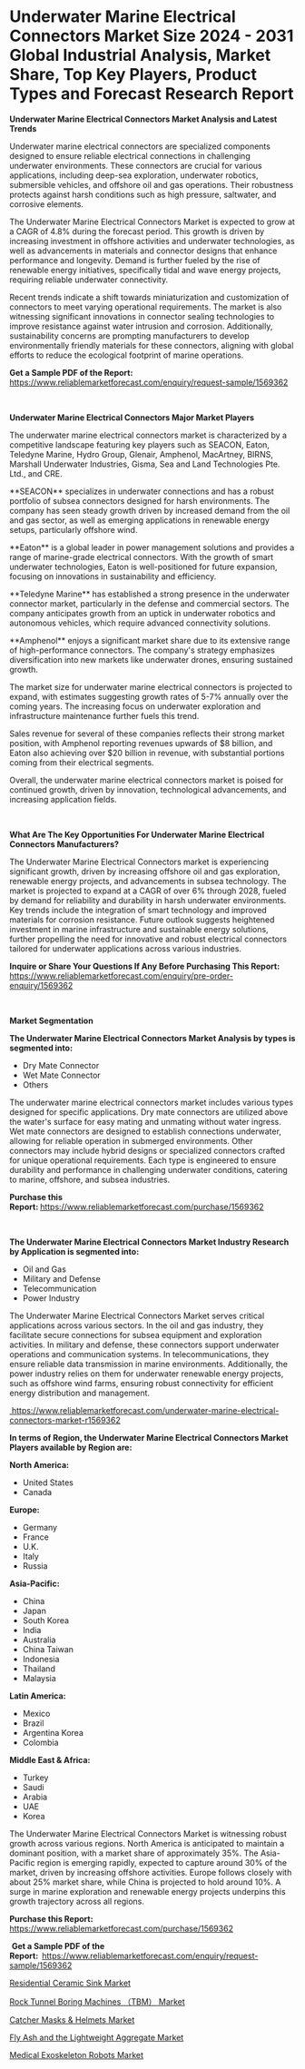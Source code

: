 <p><h1>Underwater Marine Electrical Connectors Market Size 2024 - 2031 Global Industrial Analysis, Market Share, Top Key Players, Product Types and Forecast Research Report</h1></p><p><strong>Underwater Marine Electrical Connectors Market Analysis and Latest Trends</strong></p>
<p><p>Underwater marine electrical connectors are specialized components designed to ensure reliable electrical connections in challenging underwater environments. These connectors are crucial for various applications, including deep-sea exploration, underwater robotics, submersible vehicles, and offshore oil and gas operations. Their robustness protects against harsh conditions such as high pressure, saltwater, and corrosive elements.</p><p>The Underwater Marine Electrical Connectors Market is expected to grow at a CAGR of 4.8% during the forecast period. This growth is driven by increasing investment in offshore activities and underwater technologies, as well as advancements in materials and connector designs that enhance performance and longevity. Demand is further fueled by the rise of renewable energy initiatives, specifically tidal and wave energy projects, requiring reliable underwater connectivity.</p><p>Recent trends indicate a shift towards miniaturization and customization of connectors to meet varying operational requirements. The market is also witnessing significant innovations in connector sealing technologies to improve resistance against water intrusion and corrosion. Additionally, sustainability concerns are prompting manufacturers to develop environmentally friendly materials for these connectors, aligning with global efforts to reduce the ecological footprint of marine operations.</p></p>
<p><strong>Get a Sample PDF of the Report:&nbsp;</strong> <a href="https://www.reliablemarketforecast.com/enquiry/request-sample/1569362?utm_campaign=1600&utm_medium=2&utm_source=Github&utm_content=ia&utm_term=14102024&utm_id=underwater-marine-electrical-connectors">https://www.reliablemarketforecast.com/enquiry/request-sample/1569362</a></p>
<p>&nbsp;</p>
<p><strong>Underwater Marine Electrical Connectors Major Market Players</strong></p>
<p><p>The underwater marine electrical connectors market is characterized by a competitive landscape featuring key players such as SEACON, Eaton, Teledyne Marine, Hydro Group, Glenair, Amphenol, MacArtney, BIRNS, Marshall Underwater Industries, Gisma, Sea and Land Technologies Pte. Ltd., and CRE. </p><p>**SEACON** specializes in underwater connections and has a robust portfolio of subsea connectors designed for harsh environments. The company has seen steady growth driven by increased demand from the oil and gas sector, as well as emerging applications in renewable energy setups, particularly offshore wind.</p><p>**Eaton** is a global leader in power management solutions and provides a range of marine-grade electrical connectors. With the growth of smart underwater technologies, Eaton is well-positioned for future expansion, focusing on innovations in sustainability and efficiency.</p><p>**Teledyne Marine** has established a strong presence in the underwater connector market, particularly in the defense and commercial sectors. The company anticipates growth from an uptick in underwater robotics and autonomous vehicles, which require advanced connectivity solutions.</p><p>**Amphenol** enjoys a significant market share due to its extensive range of high-performance connectors. The company's strategy emphasizes diversification into new markets like underwater drones, ensuring sustained growth.</p><p>The market size for underwater marine electrical connectors is projected to expand, with estimates suggesting growth rates of 5-7% annually over the coming years. The increasing focus on underwater exploration and infrastructure maintenance further fuels this trend.</p><p>Sales revenue for several of these companies reflects their strong market position, with Amphenol reporting revenues upwards of $8 billion, and Eaton also achieving over $20 billion in revenue, with substantial portions coming from their electrical segments. </p><p>Overall, the underwater marine electrical connectors market is poised for continued growth, driven by innovation, technological advancements, and increasing application fields.</p></p>
<p>&nbsp;</p>
<p><strong>What Are The Key Opportunities For Underwater Marine Electrical Connectors Manufacturers?</strong></p>
<p><p>The Underwater Marine Electrical Connectors market is experiencing significant growth, driven by increasing offshore oil and gas exploration, renewable energy projects, and advancements in subsea technology. The market is projected to expand at a CAGR of over 6% through 2028, fueled by demand for reliability and durability in harsh underwater environments. Key trends include the integration of smart technology and improved materials for corrosion resistance. Future outlook suggests heightened investment in marine infrastructure and sustainable energy solutions, further propelling the need for innovative and robust electrical connectors tailored for underwater applications across various industries.</p></p>
<p><strong>Inquire or Share Your Questions If Any Before Purchasing This Report:</strong> <a href="https://www.reliablemarketforecast.com/enquiry/pre-order-enquiry/1569362?utm_campaign=1600&utm_medium=2&utm_source=Github&utm_content=ia&utm_term=14102024&utm_id=underwater-marine-electrical-connectors">https://www.reliablemarketforecast.com/enquiry/pre-order-enquiry/1569362</a></p>
<p>&nbsp;</p>
<p><strong>Market Segmentation</strong></p>
<p><strong>The Underwater Marine Electrical Connectors Market Analysis by types is segmented into:</strong></p>
<p><ul><li>Dry Mate Connector</li><li>Wet Mate Connector</li><li>Others</li></ul></p>
<p><p>The underwater marine electrical connectors market includes various types designed for specific applications. Dry mate connectors are utilized above the water's surface for easy mating and unmating without water ingress. Wet mate connectors are designed to establish connections underwater, allowing for reliable operation in submerged environments. Other connectors may include hybrid designs or specialized connectors crafted for unique operational requirements. Each type is engineered to ensure durability and performance in challenging underwater conditions, catering to marine, offshore, and subsea industries.</p></p>
<p><strong>Purchase this Report:&nbsp;</strong><a href="https://www.reliablemarketforecast.com/purchase/1569362?utm_campaign=1600&utm_medium=2&utm_source=Github&utm_content=ia&utm_term=14102024&utm_id=underwater-marine-electrical-connectors">https://www.reliablemarketforecast.com/purchase/1569362</a></p>
<p>&nbsp;</p>
<p><strong>The Underwater Marine Electrical Connectors Market Industry Research by Application is segmented into:</strong></p>
<p><ul><li>Oil and Gas</li><li>Military and Defense</li><li>Telecommunication</li><li>Power Industry</li></ul></p>
<p><p>The Underwater Marine Electrical Connectors Market serves critical applications across various sectors. In the oil and gas industry, they facilitate secure connections for subsea equipment and exploration activities. In military and defense, these connectors support underwater operations and communication systems. In telecommunications, they ensure reliable data transmission in marine environments. Additionally, the power industry relies on them for underwater renewable energy projects, such as offshore wind farms, ensuring robust connectivity for efficient energy distribution and management.</p></p>
<p><a href="https://www.reliablemarketforecast.com/underwater-marine-electrical-connectors-market-r1569362?utm_campaign=1600&utm_medium=2&utm_source=Github&utm_content=ia&utm_term=14102024&utm_id=underwater-marine-electrical-connectors">&nbsp;https://www.reliablemarketforecast.com/underwater-marine-electrical-connectors-market-r1569362</a></p>
<p><strong>In terms of Region, the Underwater Marine Electrical Connectors Market Players available by Region are:</strong></p>
<p>
    <p> <strong> North America: </strong>
        <ul>
            <li>United States</li>
            <li>Canada</li>
        </ul>
        </p> 
    <p> <strong> Europe: </strong>
        <ul>
            <li>Germany</li>
            <li>France</li>
            <li>U.K.</li>
            <li>Italy</li>
            <li>Russia</li>
        </ul>
        </p> 
    <p> <strong> Asia-Pacific: </strong>
        <ul>
            <li>China</li>
            <li>Japan</li>
            <li>South Korea</li>
            <li>India</li>
            <li>Australia</li>
            <li>China Taiwan</li>
            <li>Indonesia</li>
            <li>Thailand</li>
            <li>Malaysia</li>
        </ul>
        </p> 
    <p> <strong> Latin America: </strong>
        <ul>
            <li>Mexico</li>
            <li>Brazil</li>
            <li>Argentina Korea</li>
            <li>Colombia</li>
        </ul>
        </p> 
    <p> <strong> Middle East & Africa: </strong>
        <ul>
            <li>Turkey</li>
            <li>Saudi</li>
            <li>Arabia</li>
            <li>UAE</li>
            <li>Korea</li>
        </ul>
    </p>
    </p>
<p><p>The Underwater Marine Electrical Connectors Market is witnessing robust growth across various regions. North America is anticipated to maintain a dominant position, with a market share of approximately 35%. The Asia-Pacific region is emerging rapidly, expected to capture around 30% of the market, driven by increasing offshore activities. Europe follows closely with about 25% market share, while China is projected to hold around 10%. A surge in marine exploration and renewable energy projects underpins this growth trajectory across all regions.</p></p>
<p><strong>Purchase this Report: </strong><a href="https://www.reliablemarketforecast.com/purchase/1569362?utm_campaign=1600&utm_medium=2&utm_source=Github&utm_content=ia&utm_term=14102024&utm_id=underwater-marine-electrical-connectors">https://www.reliablemarketforecast.com/purchase/1569362</a></p>
<p>&nbsp;<strong>Get a Sample PDF of the Report:&nbsp;&nbsp;</strong><a href="https://www.reliablemarketforecast.com/enquiry/request-sample/1569362?utm_campaign=1600&utm_medium=2&utm_source=Github&utm_content=ia&utm_term=14102024&utm_id=underwater-marine-electrical-connectors">https://www.reliablemarketforecast.com/enquiry/request-sample/1569362</a></p>
<p><strong></strong></p>
<p><p><a href="https://www.linkedin.com/pulse/exploring-residential-ceramic-sink-market-strategic-egarc?trk=public_post_embed_feed-article-content&utm_campaign=1600&utm_medium=2&utm_source=Github&utm_content=ia&utm_term=14102024&utm_id=underwater-marine-electrical-connectors">Residential Ceramic Sink Market</a></p><p><a href="https://www.linkedin.com/pulse/strategic-market-insights-global-rock-tunnel-boring-machines-sqhse?utm_campaign=1600&utm_medium=2&utm_source=Github&utm_content=ia&utm_term=14102024&utm_id=underwater-marine-electrical-connectors">Rock Tunnel Boring Machines （TBM） Market</a></p><p><a href="https://www.linkedin.com/pulse/global-perspectives-catcher-masks-helmets-market-trends-p6fuc?trk=public_post_embed_feed-article-content&utm_campaign=1600&utm_medium=2&utm_source=Github&utm_content=ia&utm_term=14102024&utm_id=underwater-marine-electrical-connectors">Catcher Masks & Helmets Market</a></p><p><a href="https://github.com/wenonaelwil/Market-Research-Report-List-1/blob/main/fly-ash-and-the-lightweight-aggregate-market.md?utm_campaign=1600&utm_medium=2&utm_source=Github&utm_content=ia&utm_term=14102024&utm_id=underwater-marine-electrical-connectors">Fly Ash and the Lightweight Aggregate Market</a></p><p><a href="https://www.linkedin.com/pulse/medical-exoskeleton-robots-market-research-report-2024-w3esc?trk=public_post_embed_feed-article-content&utm_campaign=1600&utm_medium=2&utm_source=Github&utm_content=ia&utm_term=14102024&utm_id=underwater-marine-electrical-connectors">Medical Exoskeleton Robots Market</a></p></p>